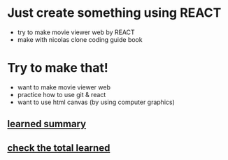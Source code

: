 # Just create something using REACT

- try to make movie viewer web by REACT
- make with nicolas clone coding guide book

# Try to make that!

- want to make movie viewer web
- practice how to use git & react
- want to use html canvas (by using computer graphics)


## <a href="src/SummaryL.md">learned summary</a>

## <a href="src/WhatsLearn.md">check the total learned</a>